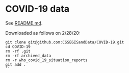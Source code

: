# COVID-19 data

See [README.md](README.md).

Downloaded as follows on 2/28/20:
```
git clone git@github.com:CSSEGISandData/COVID-19.git
cd COVID-19
rm -rf .git
rm -rf archived_data
rm -r who_covid_19_situation_reports
git add .
``
